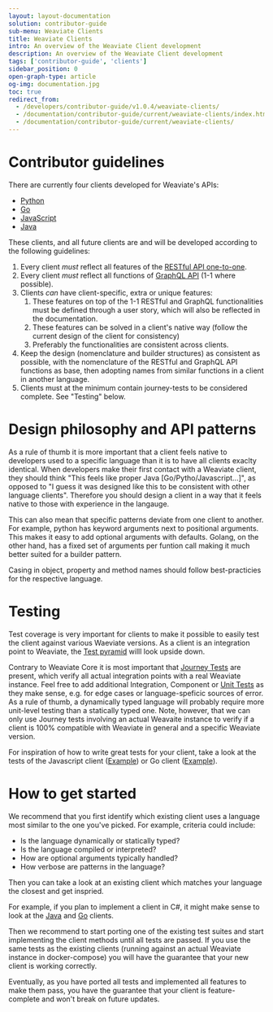 ```yaml
---
layout: layout-documentation
solution: contributor-guide
sub-menu: Weaviate Clients
title: Weaviate Clients
intro: An overview of the Weaviate Client development
description: An overview of the Weaviate Client development
tags: ['contributor-guide', 'clients']
sidebar_position: 0
open-graph-type: article
og-img: documentation.jpg
toc: true
redirect_from:
  - /developers/contributor-guide/v1.0.4/weaviate-clients/
  - /documentation/contributor-guide/current/weaviate-clients/index.html
  - /documentation/contributor-guide/current/weaviate-clients/
---
```


# Contributor guidelines 

There are currently four clients developed for Weaviate's APIs: 
* [Python](../../../weaviate/current/client-libraries/python.html)
* [Go](../../../weaviate/current/client-libraries/go.html) 
* [JavaScript](../../../weaviate/current/client-libraries/javascript.html) 
* [Java](../../../weaviate/current/client-libraries/java.html) 

These clients, and all future clients are and will be developed according to the following guidelines:

1. Every client *must* reflect all features of the [RESTful API one-to-one](../../../weaviate/current/restful-api-references/).
2. Every client *must* reflect all functions of [GraphQL API](../../../weaviate/current/graphql-references/) (1-1 where possible).
3. Clients *can* have client-specific, extra or unique features:
   1. These features on top of the 1-1 RESTful and GraphQL functionalities must be defined through a user story, which will also be reflected in the documentation.
   2. These features can be solved in a client's native way (follow the current design of the client for consistency)
   3. Preferably the functionalities are consistent across clients.
4. Keep the design (nomenclature and builder structures) as consistent as possible, with the nomenclature of the RESTful and GraphQL API functions as base, then adopting names from similar functions in a client in another language. 
5. Clients must at the minimum contain journey-tests to be considered complete. See "Testing" below.

# Design philosophy and API patterns

As a rule of thumb it is more important that a client feels native to
developers used to a specific language than it is to have all clients exaclty
identical. When developers make their first contact with a Weaviate client,
they should think "This feels like proper Java [Go/Pytho/Javascript...]", as
opposed to "I guess it was designed like this to be consistent with other
language clients". Therefore you should design a client in a way that it feels
native to those with experience in the langauge.

This can also mean that specific patterns deviate from one client to another.
For example, python has keyword arguments next to positional arguments. This
makes it easy to add optional arguments with defaults. Golang, on the other
hand, has a fixed set of arguments per funtion call making it much better
suited for a builder pattern.

Casing in object, property and method names should follow best-practicies for
the respective language. 

# Testing

Test coverage is very important for clients to make it possible to easily test
the client against various Waeviate versions. As a client is an integration
point to Weaviate, the [Test pyramid](../weaviate-core/tests.html#test-pyramid)
willl look upside down.

Contrary to Weaviate Core it is most important that [Journey
Tests](../weaviate-core/tests.html#journey-tests) are present, which verify all
actual integration points with a real Weaviate instance. Feel free to add
additional Integration, Component or [Unit
Tests](../weaviate-core/tests.html#unit-tests) as they make sense, e.g. for
edge cases or language-speficic sources of error. As a rule of thumb, a
dynamically typed language will probably require more unit-level testing than a
statically typed one. Note, however, that we can only use Journey tests
involving an actual Weavaite instance to verify if a client is 100% compatible
with Weaviate in general and a specific Weaviate version.

For inspiration of how to write great tests for your client, take a look at the
tests of the Javascript client
([Example](https://github.com/semi-technologies/weaviate-javascript-client/blob/master/data/journey.test.js))
or Go client
([Example](https://github.com/semi-technologies/weaviate-go-client/tree/master/test)).

# How to get started

We recommend that you first identify which existing client uses a language most
similar to the one you've picked. For example, criteria could include:

* Is the language dynamically or statically typed?
* Is the language compiled or interpreted?
* How are optional arguments typically handled?
* How verbose are patterns in the language?

Then you can take a look at an existing client which matches your language the
closest and get inspried. 

For example, if you plan to implement a client in C#, it might make sense to look at the 
[Java](../../../weaviate/current/client-libraries/java.html) and
[Go](../../../weaviate/current/client-libraries/go.html) clients.

Then we recommend to start porting one of the existing test suites and start
implementing the client methods until all tests are passed. If you use the same
tests as the existing clients (running against an actual Weaviate instance in
docker-compose) you will have the guarantee that your new client is working
correctly.

Eventually, as you have ported all tests and implemented all features to make
them pass, you have the guarantee that your client is feature-complete and
won't break on future updates.
